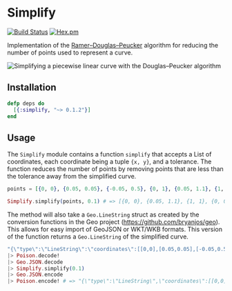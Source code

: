 # Simplify

[![Build Status](https://travis-ci.org/pkinney/simplify_ex.svg?branch=master)](https://travis-ci.org/pkinney/simplify_ex)
[![Hex.pm](https://img.shields.io/hexpm/v/simplify.svg)](https://hex.pm/packages/simplify)

Implementation of the [Ramer–Douglas–Peucker](https://en.wikipedia.org/wiki/Ramer%E2%80%93Douglas%E2%80%93Peucker_algorithm)
algorithm for reducing the number of points used to represent a curve.

![Simplifying a piecewise linear curve with the Douglas–Peucker algorithm](https://upload.wikimedia.org/wikipedia/commons/3/30/Douglas-Peucker_animated.gif)

## Installation

```elixir
defp deps do
  [{:simplify, "~> 0.1.2"}]
end
```

## Usage

The `Simplify` module contains a function `simplify` that accepts a List of
coordinates, each coordinate being a tuple `{x, y}`, and a tolerance.  The
function reduces the number of points by removing points that are less than
the tolerance away from the simplified curve.

```elixir
points = [{0, 0}, {0.05, 0.05}, {-0.05, 0.5}, {0, 1}, {0.05, 1.1}, {1, 1}, {0.5, 0.5}, {0, 0.0001}]

Simplify.simplify(points, 0.1) # => [{0, 0}, {0.05, 1.1}, {1, 1}, {0, 0.0001}]
```

The method will also take a `Geo.LineString` struct as created by the conversion
functions in the Geo project (https://github.com/bryanjos/geo).  This allows
for easy import of GeoJSON or WKT/WKB formats.  This version of the function
returns a `Geo.LineString` of the simplified curve.

```elixir
"{\"type\":\"LineString\":\"coordinates\":[[0,0],[0.05,0.05],[-0.05,0.5],[0,1],[0.05,1.1],[1,1],[0.5,0.5],[0,0.0001]]"
|> Poison.decode!
|> Geo.JSON.decode
|> Simplify.simplify(0.1)
|> Geo.JSON.encode
|> Poison.encode! # => "{\"type\":\"LineString\",\"coordinates\":[[0,0],[0.05,1.1],[1,1],[0,0.0001]]}"
```
